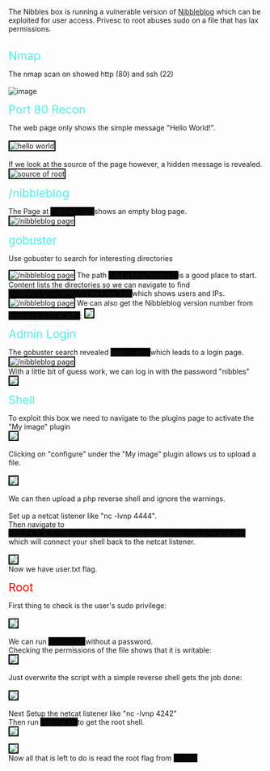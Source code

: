 The Nibbles box is running a vulnerable version of [Nibbleblog](http://www.nibbleblog.com/) which can be exploited for user access. Privesc to root abuses sudo on a file that has lax permissions.  
<br>
  
<span style="font-size: 17pt; color: #4EEEE6;">Nmap</span>  
  
The nmap scan on showed http (80) and ssh (22)  
<br>
![image](https://user-images.githubusercontent.com/96850362/230301039-3d359d04-42aa-4194-9a7d-1b8d48d676d8.png)  
  
<span style="font-size: 17pt; color: #4EEEE6;">Port 80 Recon</span>  

The web page only shows the simple message "Hello World!".  
<br>
<img src="https://user-images.githubusercontent.com/96850362/230306767-c0910d88-e6a4-4d41-8df9-19aa5a31a4d7.png" alt="hello world" style="border: 2px solid black;">  
<br>
If we look at the source of the page however, a hidden message is revealed.  
<img src="https://user-images.githubusercontent.com/96850362/230306451-2df8ffe4-deec-4da7-ab44-e22e4701fa03.png" alt="source of root" style="border: 2px solid black; max-width: 800px; max-height: 600px;">  
  
<span style="font-size: 17pt; color: #4EEEE6;">/nibbleblog</span>  

The Page at <span style="background-color: black"> /nibbleblog/. </span> shows an empty blog page.  
<img src="https://user-images.githubusercontent.com/96850362/230315021-75ded80c-fb15-4e2a-99ec-e2af9a0cb0c9.png" alt="/nibbleblog page" style="border: 2px solid black; max-width: 800px; max-height: 600px;">  
  
<span style="font-size: 17pt; color: #4EEEE6;">gobuster</span>  
  
Use gobuster to search for interesting directories  
  
<img src="https://user-images.githubusercontent.com/96850362/230331724-f9675ca2-564f-42b9-a447-53f90bd6bc77.png" alt="/nibbleblog page" style="border: 2px solid black; max-width: 800px; max-height: 600px;">  
The path <span style="background-color: black"> /nibbleblog/content. </span> is a good place to start.  
Content lists the directories so we can navigate to find <span style="background-color: black"> /nibbleblog/content/private/user.xml </span> which shows users and IPs.  
<img src="https://user-images.githubusercontent.com/96850362/230332599-007a60b7-423f-4539-845b-771b3f56de17.png" alt="/nibbleblog page" style="border: 2px solid black; max-width: 800px; max-height: 600px;">  
We can also get the Nibbleblog version number from <span style="background-color: black"> /nibbleblog/README </span> :   
<img src="https://user-images.githubusercontent.com/96850362/230345076-63c1db91-9956-48f6-bd21-6d75993309ab.png" style="border: 2px solid black; max-width: 800px; max-height: 600px;">  
  
<span style="font-size: 17pt; color: #4EEEE6;">Admin Login</span>  
  
The gobuster search revealed <span style="background-color: black"> /admin.php </span> which leads to a login page.  
<img src="https://user-images.githubusercontent.com/96850362/230343601-32cb3133-159b-40d8-a7a0-16edc8b68dc4.png" alt="/nibbleblog page" style="border: 2px solid black; max-width: 800px; max-height: 600px;">  
With a little bit of guess work, we can log in with the password "nibbles"  
<img src="https://user-images.githubusercontent.com/96850362/230344323-e017da13-ddcd-425c-90bb-c69a439b34b5.png" style="border: 2px solid black; max-width: 800px; max-height: 600px;">  
  
<span style="font-size: 17pt; color: #4EEEE6;">Shell</span>  
  
To exploit this box we need to navigate to the plugins page to activate the "My image" plugin  
<img src="https://user-images.githubusercontent.com/96850362/230354032-a9fb3256-cb43-4e2c-aeb4-ee11e3feefba.png" style="border: 2px solid black; max-width: 800px; max-height: 600px;">  
<br>
Clicking on "configure" under the "My image" plugin allows us to upload a file.  
<br>
<img src="https://user-images.githubusercontent.com/96850362/230354400-49a32320-338f-47e0-9a7f-166632eec553.png" style="border: 2px solid black; max-width: 800px; max-height: 600px;">  
<br>
We can then upload a php reverse shell and ignore the warnings.  
<br>
Set up a netcat listener like "nc -lvnp 4444".  
Then navigate to <span style="background-color: black"> http://X.X.X.X/nibbleblog/content/private/plugins/my_image/image.php </span> which will connect your shell back to the netcat listener.  
<br>
<img src="https://user-images.githubusercontent.com/96850362/230355777-75923f39-5c0f-46db-a3c7-0e47df27dff7.png" style="border: 2px solid black; max-width: 800px; max-height: 600px;">  
Now we have user.txt flag.  

<span style="font-size: 17pt; color: #F70D0D;">Root</span>  
  
First thing to check is the user's sudo privilege:<br>
<br>
<img src="https://user-images.githubusercontent.com/96850362/230357753-3f2df4bd-5c2a-4c74-96a4-bd3832f604c1.png" style="border: 2px solid black; max-width: 800px; max-height: 600px;">  
<br>
We can run <span style="background-color: black"> monitor.sh </span> without a password. 
<br>
Checking the permissions of the file shows that it is writable:  
<img src="https://user-images.githubusercontent.com/96850362/230358656-9ab95934-6e3b-4668-802c-da1ccedacc2d.png" style="border: 2px solid black; max-width: 800px; max-height: 600px;">  
<br>
Just overwrite the script with a simple reverse shell gets the job done:  
<br>
<img src="https://user-images.githubusercontent.com/96850362/230361167-75fe6307-ed50-4fc2-92be-a7ece1fbaa47.png" style="border: 2px solid black; max-width: 800px; max-height: 600px;">  
<br>
Next Setup the netcat listener like "nc -lvnp 4242"  
Then run <span style="background-color: black"> monitor.sh </span> to get the root shell.  
<img src="https://user-images.githubusercontent.com/96850362/230361706-5aba6fcd-bfca-491e-bf6f-489a294e4dd7.png" style="border: 2px solid black; max-width: 800px; max-height: 600px;">  
  
  
<img src="https://user-images.githubusercontent.com/96850362/230362021-10685736-5d8c-4df5-adc0-23b020c4a86d.png" style="border: 2px solid black; max-width: 800px; max-height: 600px;">  
<br>
Now all that is left to do is read the root flag from <span style="background-color: black"> root.txt </span>
